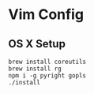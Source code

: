 # Vim Config

## OS X Setup

    brew install coreutils
    brew install rg
    npm i -g pyright gopls
    ./install

